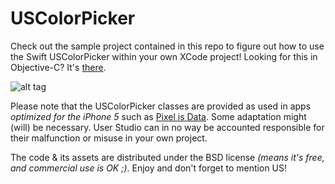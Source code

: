 # USColorPicker

Check out the sample project contained in this repo to figure out how to use the Swift USColorPicker within your own XCode project! Looking for this in Objective-C? It's [there](https://github.com/userstudio/USColorPicker).

![alt tag](http://www.smallab.org/content/files/6/file554384294b7e1.png)

Please note that the USColorPicker classes are provided as used in apps *optimized for the iPhone 5* such as [Pixel is Data](http://www.smallab.org/pixel-is-data/). Some adaptation might (will) be necessary. User Studio can in no way be accounted responsible for their malfunction or misuse in your own project.

The code & its assets are distributed under the BSD license *(means it's free, and commercial use is OK ;)*. Enjoy and don't forget to mention US!